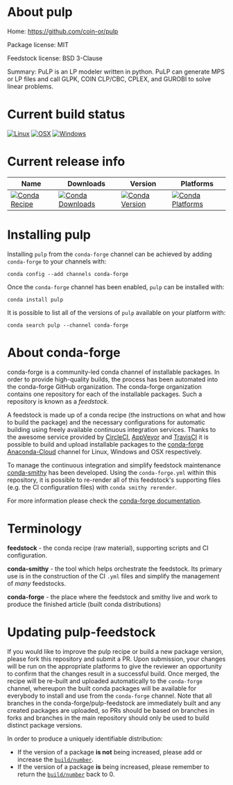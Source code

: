 About pulp
==========

Home: https://github.com/coin-or/pulp

Package license: MIT

Feedstock license: BSD 3-Clause

Summary: PuLP is an LP modeler written in python. PuLP can generate MPS or LP files
and call GLPK, COIN CLP/CBC, CPLEX, and GUROBI to solve linear problems.




Current build status
====================

[![Linux](https://img.shields.io/circleci/project/github/conda-forge/pulp-feedstock/master.svg?label=Linux)](https://circleci.com/gh/conda-forge/pulp-feedstock)
[![OSX](https://img.shields.io/travis/conda-forge/pulp-feedstock/master.svg?label=macOS)](https://travis-ci.org/conda-forge/pulp-feedstock)
[![Windows](https://img.shields.io/appveyor/ci/conda-forge/pulp-feedstock/master.svg?label=Windows)](https://ci.appveyor.com/project/conda-forge/pulp-feedstock/branch/master)

Current release info
====================

| Name | Downloads | Version | Platforms |
| --- | --- | --- | --- |
| [![Conda Recipe](https://img.shields.io/badge/recipe-pulp-green.svg)](https://anaconda.org/conda-forge/pulp) | [![Conda Downloads](https://img.shields.io/conda/dn/conda-forge/pulp.svg)](https://anaconda.org/conda-forge/pulp) | [![Conda Version](https://img.shields.io/conda/vn/conda-forge/pulp.svg)](https://anaconda.org/conda-forge/pulp) | [![Conda Platforms](https://img.shields.io/conda/pn/conda-forge/pulp.svg)](https://anaconda.org/conda-forge/pulp) |

Installing pulp
===============

Installing `pulp` from the `conda-forge` channel can be achieved by adding `conda-forge` to your channels with:

```
conda config --add channels conda-forge
```

Once the `conda-forge` channel has been enabled, `pulp` can be installed with:

```
conda install pulp
```

It is possible to list all of the versions of `pulp` available on your platform with:

```
conda search pulp --channel conda-forge
```


About conda-forge
=================

conda-forge is a community-led conda channel of installable packages.
In order to provide high-quality builds, the process has been automated into the
conda-forge GitHub organization. The conda-forge organization contains one repository
for each of the installable packages. Such a repository is known as a *feedstock*.

A feedstock is made up of a conda recipe (the instructions on what and how to build
the package) and the necessary configurations for automatic building using freely
available continuous integration services. Thanks to the awesome service provided by
[CircleCI](https://circleci.com/), [AppVeyor](https://www.appveyor.com/)
and [TravisCI](https://travis-ci.org/) it is possible to build and upload installable
packages to the [conda-forge](https://anaconda.org/conda-forge)
[Anaconda-Cloud](https://anaconda.org/) channel for Linux, Windows and OSX respectively.

To manage the continuous integration and simplify feedstock maintenance
[conda-smithy](https://github.com/conda-forge/conda-smithy) has been developed.
Using the ``conda-forge.yml`` within this repository, it is possible to re-render all of
this feedstock's supporting files (e.g. the CI configuration files) with ``conda smithy rerender``.

For more information please check the [conda-forge documentation](https://conda-forge.org/docs/).

Terminology
===========

**feedstock** - the conda recipe (raw material), supporting scripts and CI configuration.

**conda-smithy** - the tool which helps orchestrate the feedstock.
                   Its primary use is in the construction of the CI ``.yml`` files
                   and simplify the management of *many* feedstocks.

**conda-forge** - the place where the feedstock and smithy live and work to
                  produce the finished article (built conda distributions)


Updating pulp-feedstock
=======================

If you would like to improve the pulp recipe or build a new
package version, please fork this repository and submit a PR. Upon submission,
your changes will be run on the appropriate platforms to give the reviewer an
opportunity to confirm that the changes result in a successful build. Once
merged, the recipe will be re-built and uploaded automatically to the
`conda-forge` channel, whereupon the built conda packages will be available for
everybody to install and use from the `conda-forge` channel.
Note that all branches in the conda-forge/pulp-feedstock are
immediately built and any created packages are uploaded, so PRs should be based
on branches in forks and branches in the main repository should only be used to
build distinct package versions.

In order to produce a uniquely identifiable distribution:
 * If the version of a package **is not** being increased, please add or increase
   the [``build/number``](https://conda.io/docs/user-guide/tasks/build-packages/define-metadata.html#build-number-and-string).
 * If the version of a package **is** being increased, please remember to return
   the [``build/number``](https://conda.io/docs/user-guide/tasks/build-packages/define-metadata.html#build-number-and-string)
   back to 0.
